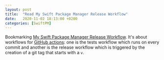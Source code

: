 ```yaml
---
layout: post
title:  "Read My Swift Package Manager Release Workflow"
date:   2020-11-02 18:13:00 +0200
categories: [SwiftPM]
---
```

Bookmarking [My Swift Package Manager Release Workflow](https://josephduffy.co.uk/posts/my-swiftpm-release-workflow). It's about workflows for [GitHub actions](https://github.com/features/actions): one is the tests workflow which runs on every commit and another is the release workflow which is triggered by the creation of a git tag that starts with a `v`.
